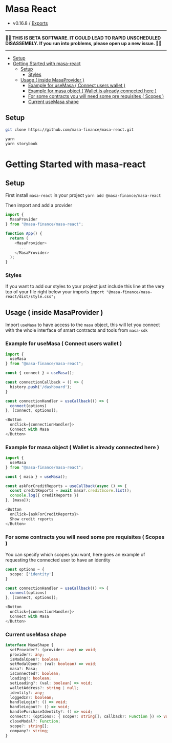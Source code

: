 # Masa React
 - v0.16.8 / [Exports](modules.md)

---

**🌽🌽 THIS IS BETA SOFTWARE. IT COULD LEAD TO RAPID UNSCHEDULED DISASSEMBLY. If you run into problems, please open up a new issue. 🌽🌽**

---

<!-- TOC -->

* [Setup](#setup)
* [Getting Started with masa-react](#getting-started-with-masa-react)
    * [Setup](#setup)
        * [Styles](#styles)
    * [Usage ( inside MasaProvider )](#usage--inside-masaprovider-)
        * [Example for useMasa ( Connect users wallet )](#example-for-usemasa--connect-users-wallet-)
        * [Example for masa object ( Wallet is already connected here )](#example-for-masa-object--wallet-is-already-connected-here-)
        * [For some contracts you will need some pre requisites ( Scopes )](#for-some-contracts-you-will-need-some-pre-requisites--scopes-)
        * [Current useMasa shape](#current-usemasa-shape)

<!-- TOC -->

## Setup

```bash
git clone https://github.com/masa-finance/masa-react.git

yarn 
yarn storybook
```

# Getting Started with masa-react

## Setup

First install `masa-react` in your project
`yarn add @masa-finance/masa-react`

Then import and add a provider

```typescript jsx
import {
  MasaProvider
} from "@masa-finance/masa-react";

function App() {
  return (
    <MasaProvider>
      ...
    </MasaProvider>
  );
}

```

### Styles

If you want to add our styles to your project just include this line at the very top of your file right below your imports
`import "@masa-finance/masa-react/dist/style.css";`

## Usage ( inside MasaProvider )

Import `useMasa` to have access to the `masa` object, this will let you connect with the whole interface of smart contracts and tools from `masa-sdk`

### Example for useMasa ( Connect users wallet )

```typescript jsx
import {
  useMasa
} from "@masa-finance/masa-react";

const { connect } = useMasa();

const connectionCallback = () => {
  history.push('/dashboard');
}

const connectionHandler = useCallback(() => {
  connect(options)
}, [connect, options]);

<Button
  onClick={connectionHandler}>
  Connect with Masa
</Button>

```

### Example for masa object ( Wallet is already connected here )

```typescript jsx
import {
  useMasa
} from "@masa-finance/masa-react";

const { masa } = useMasa();

const askForCreditReports = useCallback(async () => {
  const creditReports = await masa?.creditScore.list();
  console.log({ creditReports })
}, [masa]);

<Button
  onClick={askForCreditReports}>
  Show credit reports
</Button>

```

### For some contracts you will need some pre requisites ( Scopes )

You can specify which scopes you want, here goes an example of requesting the connected user to have an identity

```typescript jsx
const options = {
  scope: ['identity']
}

const connectionHandler = useCallback(() => {
  connect(options)
}, [connect, options]);

<Button
  onClick={connectionHandler}>
  Connect with Masa
</Button>
```

### Current useMasa shape

```typescript jsx
interface MasaShape {
  setProvider?: (provider: any) => void;
  provider?: any;
  isModalOpen?: boolean;
  setModalOpen?: (val: boolean) => void;
  masa?: Masa;
  isConnected?: boolean;
  loading?: boolean;
  setLoading?: (val: boolean) => void;
  walletAddress?: string | null;
  identity?: any;
  loggedIn?: boolean;
  handleLogin?: () => void;
  handleLogout?: () => void;
  handlePurchaseIdentity?: () => void;
  connect?: (options?: { scope?: string[]; callback?: Function }) => void;
  closeModal?: Function;
  scope?: string[];
  company?: string;
}
```
